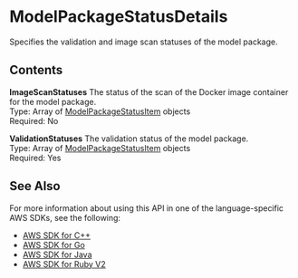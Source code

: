 # ModelPackageStatusDetails<a name="API_ModelPackageStatusDetails"></a>

Specifies the validation and image scan statuses of the model package\.

## Contents<a name="API_ModelPackageStatusDetails_Contents"></a>

 **ImageScanStatuses**   <a name="SageMaker-Type-ModelPackageStatusDetails-ImageScanStatuses"></a>
The status of the scan of the Docker image container for the model package\.  
Type: Array of [ModelPackageStatusItem](API_ModelPackageStatusItem.md) objects  
Required: No

 **ValidationStatuses**   <a name="SageMaker-Type-ModelPackageStatusDetails-ValidationStatuses"></a>
The validation status of the model package\.  
Type: Array of [ModelPackageStatusItem](API_ModelPackageStatusItem.md) objects  
Required: Yes

## See Also<a name="API_ModelPackageStatusDetails_SeeAlso"></a>

For more information about using this API in one of the language\-specific AWS SDKs, see the following:
+  [AWS SDK for C\+\+](https://docs.aws.amazon.com/goto/SdkForCpp/sagemaker-2017-07-24/ModelPackageStatusDetails) 
+  [AWS SDK for Go](https://docs.aws.amazon.com/goto/SdkForGoV1/sagemaker-2017-07-24/ModelPackageStatusDetails) 
+  [AWS SDK for Java](https://docs.aws.amazon.com/goto/SdkForJava/sagemaker-2017-07-24/ModelPackageStatusDetails) 
+  [AWS SDK for Ruby V2](https://docs.aws.amazon.com/goto/SdkForRubyV2/sagemaker-2017-07-24/ModelPackageStatusDetails) 
